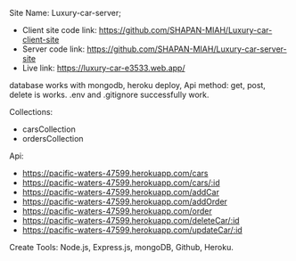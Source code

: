 Site Name: Luxury-car-server;

* Client site code link: https://github.com/SHAPAN-MIAH/Luxury-car-client-site
* Server code link: https://github.com/SHAPAN-MIAH/Luxury-car-server-site
* Live link: https://luxury-car-e3533.web.app/

database works with mongodb, heroku deploy,
Api method: get, post, delete is works.
.env and .gitignore successfully work.

Collections:

* carsCollection
* ordersCollection

Api:

* https://pacific-waters-47599.herokuapp.com/cars
* https://pacific-waters-47599.herokuapp.com/cars/:id
* https://pacific-waters-47599.herokuapp.com/addCar
* https://pacific-waters-47599.herokuapp.com/addOrder
* https://pacific-waters-47599.herokuapp.com/order
* https://pacific-waters-47599.herokuapp.com/deleteCar/:id
* https://pacific-waters-47599.herokuapp.com/updateCar/:id

Create Tools: Node.js, Express.js, mongoDB, Github, Heroku.
